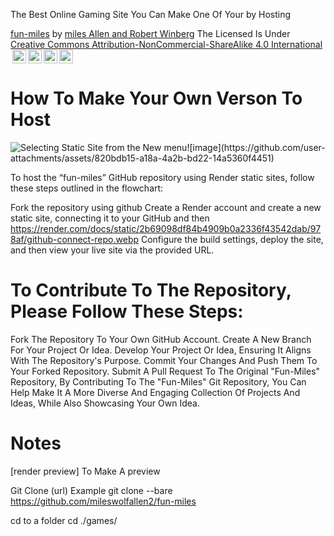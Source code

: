 The Best Online Gaming Site  You Can Make One Of Your by Hosting
<p xmlns:cc="http://creativecommons.org/ns#" xmlns:dct="http://purl.org/dc/terms/"><a property="dct:title" rel="cc:attributionURL" href="https://github.com/mileswolfallen2/fun-miles">fun-miles</a> by <a rel="cc:attributionURL dct:creator" property="cc:attributionName" href="https://github.com/mileswolfallen2">miles Allen and Robert Winberg</a> The Licensed Is Under <a href="https://creativecommons.org/licenses/by-nc-sa/4.0/?ref=chooser-v1" target="_blank" rel="license noopener noreferrer" style="display:inline-block;">Creative Commons Attribution-NonCommercial-ShareAlike 4.0 International<img style="height:22px!important;margin-left:3px;vertical-align:text-bottom;" src="https://mirrors.creativecommons.org/presskit/icons/cc.svg?ref=chooser-v1" alt=""><img style="height:22px!important;margin-left:3px;vertical-align:text-bottom;" src="https://mirrors.creativecommons.org/presskit/icons/by.svg?ref=chooser-v1" alt=""><img style="height:22px!important;margin-left:3px;vertical-align:text-bottom;" src="https://mirrors.creativecommons.org/presskit/icons/nc.svg?ref=chooser-v1" alt=""><img style="height:22px!important;margin-left:3px;vertical-align:text-bottom;" src="https://mirrors.creativecommons.org/presskit/icons/sa.svg?ref=chooser-v1" alt=""></a></p>




<h1>How To Make Your Own Verson To Host</h1>
<img src="https://render.com/docs/static/9705deafa360259a1e4342980e6efff5/7a72b/new-static-site.png" alt="Selecting Static Site from the New menu"/>![image](https://github.com/user-attachments/assets/820bdb15-a18a-4a2b-bd22-14a5360f4451)

To host the “fun-miles” GitHub repository using Render static sites, follow these steps outlined in the flowchart:

Fork the repository using github
Create a Render account and create a new static site, connecting it to your GitHub and then
https://render.com/docs/static/2b69098df84b4909b0a2336f43542dab/978af/github-connect-repo.webp
Configure the build settings, deploy the site, and then view your live site via the provided URL.






<h1>To Contribute To The Repository, Please Follow These Steps:</h1>

Fork The Repository To Your Own GitHub Account.
Create A New Branch For Your Project Or Idea.
Develop Your Project Or Idea, Ensuring It Aligns With The Repository's Purpose.
Commit Your Changes And Push Them To Your Forked Repository.
Submit A Pull Request To The Original "Fun-Miles" Repository,
By Contributing To The "Fun-Miles" Git Repository, You Can Help Make It A More Diverse And Engaging Collection Of Projects And Ideas, While Also Showcasing Your Own Idea.


<h1>Notes</h1>

  [render preview]
  To Make A preview
  

  Git Clone (url)
Example git clone --bare https://github.com/mileswolfallen2/fun-miles

   cd to a folder
    cd ./games/

